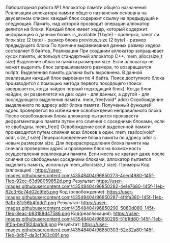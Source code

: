 Лабораторная работа №1
Аллокатор памяти общего назначения
Реализация аллокатора памяти общего назначения основана на двусвязном списке: каждый блок содержит ссылку на предыдущий и следующий.
Память, над которой прозводит операции аллокатор делится на блоки. Каждый блок имеет хедер, который содержит информацию о данном блоке.
is_available (1 byte) - проверка, занят ли блок
size (2 byte) - размер блока
previous_size (2 byte) - размер предыдущего блока
По причине выравнивания данных размер хедера составляет 8 байтов.
Реализация
При создании аллокатор запрашивает кусок памяти, используя стандартный аллокатор С++.
mem_alloc(size_t size)
Выделение области памяти размером size. Если аллокатор не может выделить блок запрашиваемого размера, то возвращается nullptr.
Выделенная память должна быть выровнена. В данной реализации каждый блок выровнен по 4 байта. Поиск доступного блока производится с помощью метода первого походящего (поиск завершается, когда найден первый подходящий блок). Когда блок найден, он разделяется на два: один - для данных, а другой - для последующего выделения памяти.
mem_free(void* addr)
Освобождение выделенного по адресу addr блока памяти.
Полученный функцией адрес проверяется во избежание освобождения неправильного блока. После освобождения блока аллокатор пытается произвести дефрагментацию памяти путем его слияния с соседними блоками, если те свободны.
mem_free()
Освобождение всей выделенной памяти производится путем слияния всех блоков в один.
mem_realloc(void* addr, size_t size)
Перераспределение блока памяти по адресу addr с новым размером size.
Для перераспределения блока памяти мы сначала проверяем адрес и проверяем блок на возможность осуществления реаллокации памяти. Если места не хватает даже после слияния со свободными соседними блоками, аллокатор пытается выделить память, используя mem_alloc(size_t size).
Примеры
Код (аллокация) :
https://user-images.githubusercontent.com/43548404/96850273-4ced4980-145f-11eb-92cc-63d98059852d.png
Результат:
https://user-images.githubusercontent.com/43548404/96850282-4e1e7680-145f-11eb-82c3-6c74d02c9fe5.png
Код (освобождение):
https://user-images.githubusercontent.com/43548404/96850287-4f4fa380-145f-11eb-9afb-81c56b4fddd1.png
Результат:
https://user-images.githubusercontent.com/43548404/96850290-5080d080-145f-11eb-8eac-b93188d47586.png
Код(реаллокация):
https://user-images.githubusercontent.com/43548404/96850295-51b1fd80-145f-11eb-8f0a-bed1824aa1d9.png
Результат:
https://user-images.githubusercontent.com/43548404/96850303-52e32a80-145f-11eb-8db7-da3cf383c891.png
